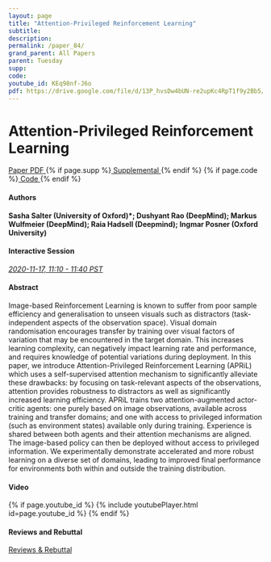 ```yaml
---
layout: page
title: "Attention-Privileged Reinforcement Learning"
subtitle: 
description:
permalink: /paper_84/
grand_parent: All Papers
parent: Tuesday
supp: 
code: 
youtube_id: KEq98nf-J6o
pdf: https://drive.google.com/file/d/13P_hvsDw4bUN-re2upKc4RpT1f9y2Bb5/view
---
```


# Attention-Privileged Reinforcement Learning

<a href="https://drive.google.com/file/d/13P_hvsDw4bUN-re2upKc4RpT1f9y2Bb5/view" target="_blank" rel="noopener noreferrer" class="btn btn-blue"><i class="fa fa-file-text-o" aria-hidden="true"></i> Paper PDF </a> {% if page.supp %}<a href="" target="_blank" rel="noopener noreferrer" class="btn btn-green"><i class="fa fa-file-text-o" aria-hidden="true"></i> Supplemental </a>{% endif %} {% if page.code %}<a href="" target="_blank" rel="noopener noreferrer" class="btn"><i class="fa fa-github" aria-hidden="true"></i> Code </a>{% endif %} 

#### Authors
**Sasha Salter (University of Oxford)*; Dushyant Rao (DeepMind); Markus Wulfmeier (DeepMind); Raia Hadsell (Deepmind); Ingmar Posner (Oxford University)**

#### Interactive Session
<a href="https://pheedloop.com/corl2020/virtual/?page=sessions&section=SESI5P74VLPPHMZVD" target="_blank" rel="noopener noreferrer"><em>2020-11-17, 11:10 - 11:40 PST </em></a>

#### Abstract
Image-based Reinforcement Learning is known to suffer from poor sample efficiency and generalisation to unseen visuals such as distractors (task-independent aspects of the observation space). Visual domain randomisation encourages transfer by training over visual factors of variation that may be encountered in the target domain. This increases learning complexity, can negatively impact learning rate and performance, and requires knowledge of potential variations during deployment. In this paper, we introduce Attention-Privileged Reinforcement Learning (APRiL) which uses a self-supervised attention mechanism to significantly alleviate these drawbacks: by focusing on task-relevant aspects of the observations, attention provides robustness to distractors as well as significantly increased learning efficiency. APRiL trains two attention-augmented actor-critic agents: one purely based on image observations, available across training and transfer domains; and one with access to privileged information (such as environment states) available only during training. Experience is shared between both agents and their attention mechanisms are aligned. The image-based policy can then be deployed without access to privileged information. We experimentally demonstrate accelerated and more robust learning on a diverse set of domains, leading to improved final performance for environments both within and outside the training distribution.

#### Video
{% if page.youtube_id %}
{% include youtubePlayer.html id=page.youtube_id %}
{% endif %}

#### Reviews and Rebuttal
<a href="https://drive.google.com/file/d/1R5TZEryZGe5Szhfw8pnoSIsdbembzMHF/view" target="_blank" rel="noopener noreferrer" class="btn btn-purple"><i class="fa fa-pencil-square-o" aria-hidden="true"></i> Reviews & Rebuttal </a>

